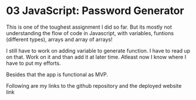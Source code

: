 # 03 JavaScript: Password Generator

This is one of the toughest assignment I did so far. But its mostly not understanding the flow of code in Javascript, with variables, funtions (different types), arrays and array of arrays!

I still have to work on adding variable to generate function. I have to read up on that. Work on it and than add it at later time. Atleast now I know where I have to put my efforts.

Besides that the app is functional as MVP.

Following are my links to the github repository and the deployed website link